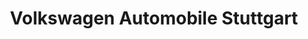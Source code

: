 ---
title: "Volkswagen Automobile Stuttgart"
url: /stuttgart/volkswagen-automobile-stuttgart/
shop: Autohaus
---